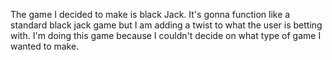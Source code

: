The game I decided to make is black Jack.
It's gonna function like a standard black jack game but I am adding a twist to what the user is betting with.
I'm doing this game because I couldn't decide on what type of game I wanted to make.  

<!-- Im trying push -->